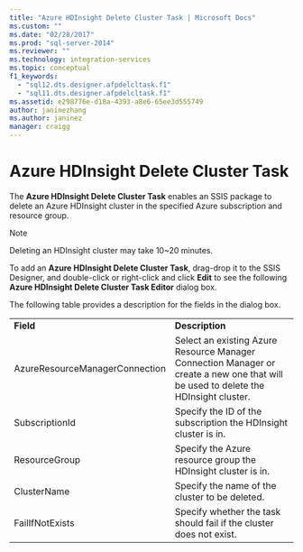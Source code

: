 ```yaml
---
title: "Azure HDInsight Delete Cluster Task | Microsoft Docs"
ms.custom: ""
ms.date: "02/28/2017"
ms.prod: "sql-server-2014"
ms.reviewer: ""
ms.technology: integration-services
ms.topic: conceptual
f1_keywords: 
  - "sql12.dts.designer.afpdelcltask.f1"
  - "sql11.dts.designer.afpdelcltask.f1"
ms.assetid: e298776e-d18a-4393-a8e6-65ee3d555749
author: janinezhang
ms.author: janinez
manager: craigg
---
```

# Azure HDInsight Delete Cluster Task
The **Azure HDInsight Delete Cluster Task** enables an SSIS package to delete an Azure HDInsight cluster in the specified Azure subscription and resource group.
  
> [!NOTE]
> Deleting an HDInsight cluster may take 10~20 minutes.  
  
To add an **Azure HDInsight Delete Cluster Task**, drag-drop it to the SSIS Designer, and double-click or right-click and click **Edit** to see the following **Azure HDInsight Delete Cluster Task Editor** dialog box.  
  
The following table provides a description for the fields in the dialog box.  
  
|||  
|-|-|  
|**Field**|**Description**|  
|AzureResourceManagerConnection|Select an existing Azure Resource Manager Connection Manager or create a new one that will be used to delete the HDInsight cluster.|
|SubscriptionId|Specify the ID of the subscription the HDInsight cluster is in.|
|ResourceGroup|Specify the Azure resource group the HDInsight cluster is in.|
|ClusterName|Specify the name of the cluster to be deleted.|  
|FailIfNotExists|Specify whether the task should fail if the cluster does not exist.|
